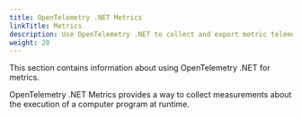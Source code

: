 ```yaml
---
title: OpenTelemetry .NET Metrics
linkTitle: Metrics
description: Use OpenTelemetry .NET to collect and export metric telemetry data
weight: 20
---
```


This section contains information about using OpenTelemetry .NET for metrics.

OpenTelemetry .NET Metrics provides a way to collect measurements about the
execution of a computer program at runtime.
